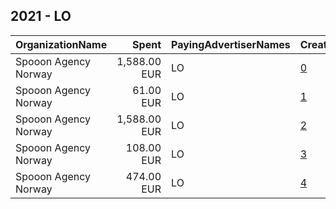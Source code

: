 ## 2021 - LO 
|OrganizationName|Spent|PayingAdvertiserNames|CreativeUrls|Impressions|Genders|AgeBrackets|CountryCodes|BillingAddresses|CandidateBallotInformation|
|:---|---:|:---|:---|---:|:---|:---|:---|:---|:---|
|Spooon Agency Norway|1,588.00 EUR|LO|[0](https://www.snap.com/political-ads/asset/3379d214bd47e96299458486f9b2772d7e84d84887b3ce09dcbca96e248f3ae3?mediaType=png)|586,496|||norway|"Grensen 17,Oslo,0159,NO"||
|Spooon Agency Norway|61.00 EUR|LO|[1](https://www.snap.com/political-ads/asset/3cbdafed3fea644188b3df1f99e9281a9774eb4dcdd126fd8140a91b387fe66e?mediaType=mp4)|9,281||20+|norway|"Grensen 17,Oslo,0159,NO"||
|Spooon Agency Norway|1,588.00 EUR|LO|[2](https://www.snap.com/political-ads/asset/77ffba7fadacfcae5bf57b1eb604cb018b6a20171b41703105bf836ee05acb51?mediaType=png)|528,118|||norway|"Grensen 17,Oslo,0159,NO"||
|Spooon Agency Norway|108.00 EUR|LO|[3](https://www.snap.com/political-ads/asset/efbdf3d0e7d08111749a8fc74626eca75c7a97642dc0c292f1adeccd998d746b?mediaType=mp4)|16,062||20+|norway|"Grensen 17,Oslo,0159,NO"||
|Spooon Agency Norway|474.00 EUR|LO|[4](https://www.snap.com/political-ads/asset/d222c8fbfcc2e4e63bff657bcc657d60ca4f81bdc1021e2efd9f715ce562af3b?mediaType=mp4)|75,060||20+|norway|"Grensen 17,Oslo,0159,NO"||

